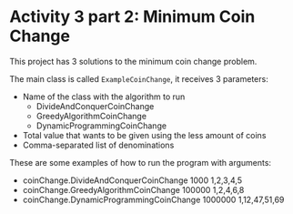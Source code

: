 # Activity 3 part 2: Minimum Coin Change
This project has 3 solutions to the minimum coin change problem.

The main class is called `ExampleCoinChange`, it receives 3 parameters:
- Name of the class with the algorithm to run
  - DivideAndConquerCoinChange
  - GreedyAlgorithmCoinChange
  - DynamicProgrammingCoinChange
- Total value that wants to be given using the less amount of coins
- Comma-separated list of denominations

These are some examples of how to run the program with arguments:
- coinChange.DivideAndConquerCoinChange 1000  1,2,3,4,5
- coinChange.GreedyAlgorithmCoinChange 100000  1,2,4,6,8
- coinChange.DynamicProgrammingCoinChange 1000000 1,12,47,51,69
